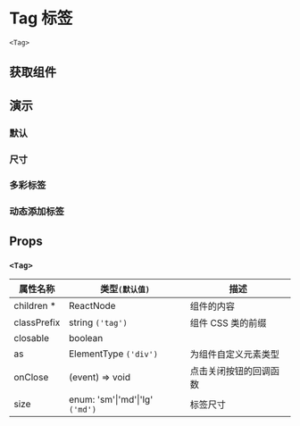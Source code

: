 # Tag 标签

`<Tag>`

## 获取组件

<!--{include:(components/tag/fragments/import.md)}-->

## 演示

### 默认

<!--{include:`basic.md`}-->

### 尺寸

<!--{include:`size.md`}-->

### 多彩标签

<!--{include:`color.md`}-->

### 动态添加标签

<!--{include:`dynamic.md`}-->

## Props

### `<Tag>`

| 属性名称    | 类型`(默认值)`                          | 描述                   |
| ----------- | --------------------------------------- | ---------------------- |
| children \* | ReactNode                               | 组件的内容             |
| classPrefix | string `('tag')`                        | 组件 CSS 类的前缀      |
| closable    | boolean                                 |                        |
| as          | ElementType `('div')`                   | 为组件自定义元素类型   |
| onClose     | (event) => void                         | 点击关闭按钮的回调函数 |
| size        | enum: 'sm'&#124;'md'&#124;'lg' `('md')` | 标签尺寸               |
